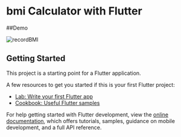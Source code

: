 # bmi Calculator with Flutter

##Demo

![recordBMI](https://github.com/Norah-rsn/bmi/assets/102757083/b15d1e94-0c02-4788-917d-888fda439d7d)

## Getting Started

This project is a starting point for a Flutter application.

A few resources to get you started if this is your first Flutter project:

- [Lab: Write your first Flutter app](https://docs.flutter.dev/get-started/codelab)
- [Cookbook: Useful Flutter samples](https://docs.flutter.dev/cookbook)

For help getting started with Flutter development, view the
[online documentation](https://docs.flutter.dev/), which offers tutorials,
samples, guidance on mobile development, and a full API reference.
